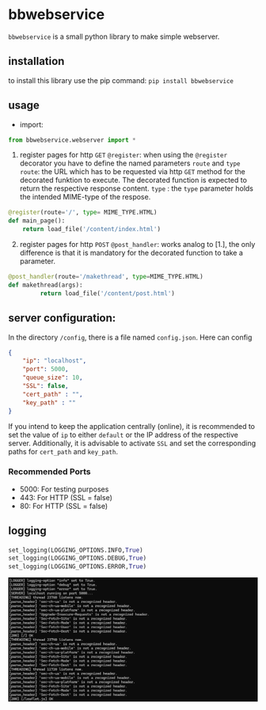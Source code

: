 # bbwebservice

`bbwebservice` is a small python library to make simple webserver.

## installation

to install this library use the pip command: `pip install bbwebservice`

## usage

- import:

```py
from bbwebservice.webserver import * 
```

1. register pages for http `GET`
`@register`: when using the `@register` decorator you have to define the named parameters `route` and `type`
    `route`: the URL which has to be requested via http `GET` method for the decorated funktion to execute. The decorated function is expected to return the respective response content.
    `type` : the `type` parameter holds the intended MIME-type of the respose.


```py
@register(route='/', type= MIME_TYPE.HTML)
def main_page():
    return load_file('/content/index.html')
```

2. register pages for http `POST`
`@post_handler`: works analog to [1.], the only difference is that it is mandatory for the decorated function to take a parameter.

```py
@post_handler(route='/makethread', type=MIME_TYPE.HTML)
def makethread(args):
         return load_file('/content/post.html')
```


## server configuration:
In the directory `/config`, there is a file named `config.json`. Here can config

```json
{
    "ip": "localhost",
    "port": 5000,
    "queue_size": 10,
	"SSL": false,
	"cert_path" : "",
	"key_path" : ""
}
```

If you intend to keep the application centrally (online), it is recommended to set the value of `ip` to either `default` or the IP address of the respective server. Additionally, it is advisable to activate `SSL` and set the corresponding paths for `cert_path` and `key_path`. 

### Recommended Ports

- 5000: For testing purposes
- 443: For HTTP (SSL = false)
- 80: For HTTP (SSL = false)

## logging

```py
set_logging(LOGGING_OPTIONS.INFO,True)
set_logging(LOGGING_OPTIONS.DEBUG,True)
set_logging(LOGGING_OPTIONS.ERROR,True)
```

![console example](console_example.png)
